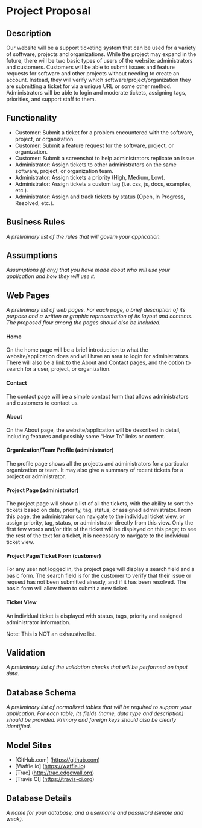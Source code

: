 # Project Proposal
## Description
Our website will be a support ticketing system that can be used for a variety of software, projects and organizations. While the project may expand in the future, there will be two basic types of users of the website: administrators and customers. Customers will be able to submit issues and feature requests for software and other projects without needing to create an account. Instead, they will verify which software/project/organization they are submitting a ticket for via a unique URL or some other method. Administrators will be able to login and moderate tickets, assigning tags, priorities, and support staff to them.

## Functionality
- Customer: Submit a ticket for a problem encountered with the software, project, or organization.
- Customer: Submit a feature request for the software, project, or organization.
- Customer: Submit a screenshot to help administrators replicate an issue.
- Administrator: Assign tickets to other administrators on the same software, project, or organization team.
- Administrator: Assign tickets a priority (High, Medium, Low).
- Administrator: Assign tickets a custom tag (i.e. css, js, docs, examples, etc.).
- Administrator: Assign and track tickets by status (Open, In Progress, Resolved, etc.).

## Business Rules
_A preliminary list of the rules that will govern your application._

## Assumptions
_Assumptions (if any) that you have made about who will use your application and how they will use it._

## Web Pages
_A preliminary list of web pages. For each page, a brief description of its purpose and a written or graphic representation of its layout and contents. The proposed flow among the pages should also be included._
#### Home
On the home page will be a brief introduction to what the website/application does and will have an area to login for administrators. There will also be a link to the About and Contact pages, and the option to search for a user, project, or organization.

#### Contact
The contact page will be a simple contact form that allows administrators and customers to contact us.

#### About
On the About page, the website/application will be described in detail, including features and possibly some “How To” links or content.

#### Organization/Team Profile (administrator)
The profile page shows all the projects and administrators for a particular organization or team. It may also give a summary of recent tickets for a project or administrator.

#### Project Page (administrator)
The project page will show a list of all the tickets, with the ability to sort the tickets based on date, priority, tag, status, or assigned administrator. From this page, the administrator can navigate to the individual ticket view, or assign priority, tag, status, or administrator directly from this view. Only the first few words and/or title of the ticket will be displayed on this page; to see the rest of the text for a ticket, it is necessary to navigate to the individual ticket view.

#### Project Page/Ticket Form (customer)
For any user not logged in, the project page will display a search field and a basic form. The search field is for the customer to verify that their issue or request has not been submitted already, and if it has been resolved. The basic form will allow them to submit a new ticket.

#### Ticket View
An individual ticket is displayed with status, tags, priority and assigned administrator information.

Note: This is NOT an exhaustive list.

## Validation
_A preliminary list of the validation checks that will be performed on input data._

## Database Schema
_A preliminary list of normalized tables that will be required to support your application. For each table, its fields (name, data type and description) should be provided. Primary and foreign keys should also be clearly identified._

## Model Sites
- [GitHub.com] (https://github.com)
- [Waffle.io] (https://waffle.io)
- [Trac] (http://trac.edgewall.org)
- [Travis CI] (https://travis-ci.org)

## Database Details
_A name for your database, and a username and password (simple and weak)._
